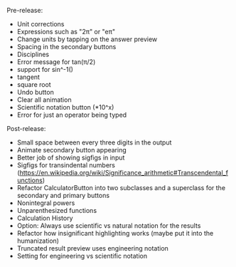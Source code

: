 Pre-release:
- Unit corrections
- Expressions such as "2π" or "eπ"
- Change units by tapping on the answer preview
- Spacing in the secondary buttons
- Disciplines
- Error message for tan(π/2)
- support for sin^-1()
- tangent
- square root
- Undo button
- Clear all animation
- Scientific notation button (*10^x)
- Error for just an operator being typed

Post-release:
- Small space between every three digits in the output
- Animate secondary button appearing
- Better job of showing sigfigs in input
- Sigfigs for transindental numbers (https://en.wikipedia.org/wiki/Significance_arithmetic#Transcendental_functions)
- Refactor CalculatorButton into two subclasses and a superclass for the secondary and primary buttons
- Nonintegral powers
- Unparenthesized functions
- Calculation History
- Option: Always use scientific vs natural notation for the results
- Refactor how insignificant highlighting works (maybe put it into the humanization)
- Truncated result preview uses engineering notation
- Setting for engineering vs scientific notation